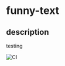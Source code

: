 # funny-text

## description

testing



![CI](https://github.com/ehom/funny-text/workflows/CI/badge.svg)

